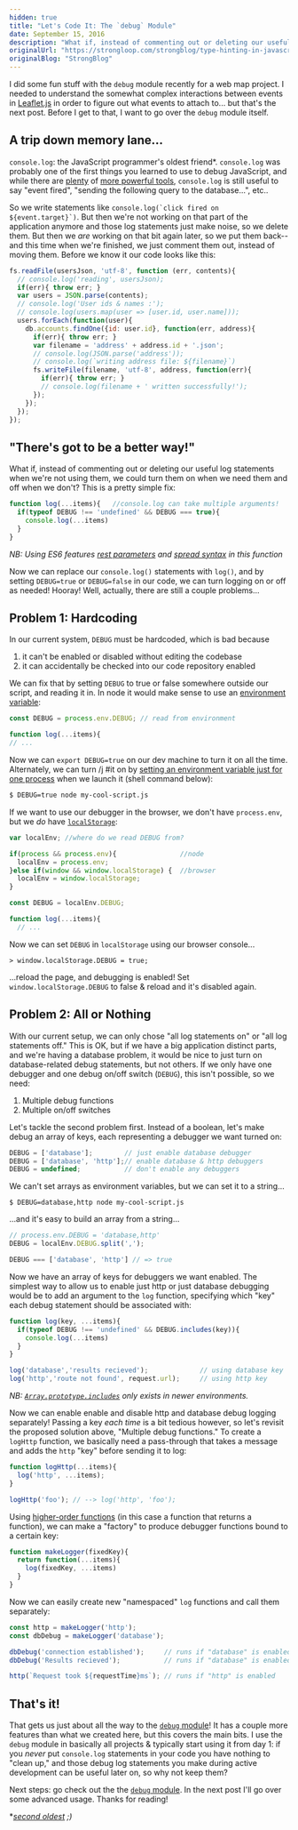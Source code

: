 ```yaml
---
hidden: true
title: "Let's Code It: The `debug` Module"
date: September 15, 2016
description: "What if, instead of commenting out or deleting our useful log statements when we're not using them, we could turn them on when we need them and off when we don't? The `debug` module lets us do that-- but how does it work? Let's find out!"
originalUrl: "https://strongloop.com/strongblog/type-hinting-in-javascript/"
originalBlog: "StrongBlog"
---
```


I did some fun stuff with the `debug` module recently for a web map project. I needed to understand the somewhat complex interactions between events in [Leaflet.js](http://leafletjs.com/) in order to figure out what events to attach to... but that's the next post. Before I get to that, I want to go over the `debug` module itself.

## A trip down memory lane...

`console.log`: the JavaScript programmer's oldest friend*. `console.log` was probably one of the first things you learned to use to debug JavaScript, and while there are [plenty](https://code.visualstudio.com/docs/runtimes/nodejs#_debugging-your-express-application) of [more powerful tools](https://developer.mozilla.org/en-US/docs/Tools/Debugger), `console.log` is still useful to say "event fired", "sending the following query to the database...", etc..

So we write statements like ``console.log(`click fired on ${event.target}`)``. But then we're not working on that part of the application anymore and those log statements just make noise, so we delete them. But then we *are* working on that bit again later, so we put them back-- and this time when we're finished, we just comment them out, instead of moving them. Before we know it our code looks like this:

```js
fs.readFile(usersJson, 'utf-8', function (err, contents){
  // console.log('reading', usersJson);
  if(err){ throw err; }
  var users = JSON.parse(contents);
  // console.log('User ids & names :');
  // console.log(users.map(user => [user.id, user.name]));
  users.forEach(function(user){
    db.accounts.findOne({id: user.id}, function(err, address){
      if(err){ throw err; }
      var filename = 'address' + address.id + '.json';
      // console.log(JSON.parse('address'));
      // console.log(`writing address file: ${filename}`)
      fs.writeFile(filename, 'utf-8', address, function(err){
        if(err){ throw err; }
        // console.log(filename + ' written successfully!');
      });
    });
  });
});
```

## "There's got to be a better way!"

What if, instead of commenting out or deleting our useful log statements when we're not using them, we could turn them on when we need them and off when we don't? This is a pretty simple fix:

```js
function log(...items){   //console.log can take multiple arguments!
  if(typeof DEBUG !== 'undefined' && DEBUG === true){
    console.log(...items)
  }
}
```
*NB: Using ES6 features [rest parameters](https://developer.mozilla.org/en-US/docs/Web/JavaScript/Reference/Functions/rest_parameters) and [spread syntax](https://developer.mozilla.org/en-US/docs/Web/JavaScript/Reference/Operators/Spread_operator) in this function*

Now we can replace our `console.log()` statements with `log()`, and by setting `DEBUG=true` or `DEBUG=false` in our code, we can turn logging on or off as needed! Hooray! Well, actually, there are still a couple problems...

## Problem 1: Hardcoding

In our current system, `DEBUG` must be hardcoded, which is bad because

1. it can't be enabled or disabled without editing the codebase
2. it can accidentally be checked into our code repository enabled

We can fix that by setting `DEBUG` to true or false somewhere outside our script, and reading it in. In node it would make sense to use an [environment variable](https://nodejs.org/api/process.html):

```js
const DEBUG = process.env.DEBUG; // read from environment

function log(...items){
// ...
```

Now we can `export DEBUG=true` on our dev machine to turn it on all the time. Alternately, we can turn /j #it on by [setting an environment variable just for one process](http://manpages.ubuntu.com/manpages/precise/en/man1/bash.1.html#contenttoc22) when we launch it (shell command below):
```sh
$ DEBUG=true node my-cool-script.js
```

If we want to use our debugger in the browser, we don't have `process.env`, but we *do* have [`localStorage`](https://developer.mozilla.org/en-US/docs/Web/API/Storage/LocalStorage):

```js
var localEnv; //where do we read DEBUG from?

if(process && process.env){                //node
  localEnv = process.env;
}else if(window && window.localStorage) {  //browser
  localEnv = window.localStorage;
}

const DEBUG = localEnv.DEBUG;

function log(...items){
  // ...
```

Now we can set `DEBUG` in `localStorage` using our browser console...

```
> window.localStorage.DEBUG = true;
```

...reload the page, and debugging is enabled! Set `window.localStorage.DEBUG` to false & reload and it's disabled again.

## Problem 2: All or Nothing

With our current setup, we can only chose "all log statements on" or "all log statements off." This is OK, but if we have a big application distinct parts, and we're having a database problem, it would be nice to just turn on database-related debug statements, but not others. If we only have one debugger and one debug on/off switch (`DEBUG`), this isn't possible, so we need:

1. Multiple debug functions
2. Multiple on/off switches

Let's tackle the second problem first. Instead of a boolean, let's make debug an array of keys, each representing a debugger we want turned on:

```js
DEBUG = ['database'];        // just enable database debugger
DEBUG = ['database', 'http'];// enable database & http debuggers
DEBUG = undefined;           // don't enable any debuggers
```

We can't set arrays as environment variables, but we can set it to a string...
```
$ DEBUG=database,http node my-cool-script.js
```

...and it's easy to build an array from a string...

```js
// process.env.DEBUG = 'database,http'
DEBUG = localEnv.DEBUG.split(',');

DEBUG === ['database', 'http'] // => true 
```

Now we have an array of keys for debuggers we want enabled. The simplest way to allow us to enable just http or just database debugging would be to add an argument to the `log` function, specifying which "key" each debug statement should be associated with:

```js
function log(key, ...items){
  if(typeof DEBUG !== 'undefined' && DEBUG.includes(key)){ 
    console.log(...items)
  }
}

log('database','results recieved');             // using database key
log('http','route not found', request.url);     // using http key
```
*NB: [`Array.prototype.includes`](http://kangax.github.io/compat-table/es2016plus/#test-Array.prototype.includes_Array.prototype.includes) only exists in newer environments.*

Now we can enable enable and disable http and database debug logging separately! Passing a key *each time* is a bit tedious however, so let's revisit the proposed solution above, "Multiple debug functions." To create a `logHttp` function, we basically need a pass-through that takes a message and adds the `http` "key" before sending it to log:

```js
function logHttp(...items){
  log('http', ...items);
}

logHttp('foo'); // --> log('http', 'foo');
```

Using [higher-order functions](https://strongloop.com/strongblog/higher-order-functions-in-es6easy-as-a-b-c/) (in this case a function that returns a function), we can make a "factory" to produce debugger functions bound to a certain key:

```js
function makeLogger(fixedKey){
  return function(...items){
    log(fixedKey, ...items)
  }
}
```

Now we can easily create new "namespaced" `log` functions and call them separately:

```js
const http = makeLogger('http');
const dbDebug = makeLogger('database');

dbDebug('connection established');     // runs if "database" is enabled
dbDebug('Results recieved');           // runs if "database" is enabled

http(`Request took ${requestTime}ms`); // runs if "http" is enabled 
``` 

## That's it!

That gets us just about all the way to the [`debug` module](https://github.com/visionmedia/debug)! It has a couple more features than what we created here, but this covers the main bits. I use the `debug` module in basically all projects & typically start using it from day 1: if you *never* put `console.log` statements in your code you have nothing to "clean up," and those debug log statements you make during active development can be useful later on, so why not keep them?

Next steps: go check out the the [`debug` module](https://github.com/visionmedia/debug). In the next post I'll go over some advanced usage. Thanks for reading!

\**[second oldest](https://developer.mozilla.org/en-US/docs/Web/API/Window/alert) ;)*